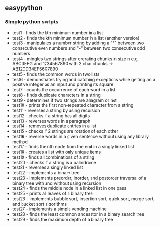 ## easypython

### Simple python scripts

* test1 - finds the kth minimum number in a list
* test2 - finds the kth minimum number in a list (another version)
* test3 - manipulates a number string by adding a "*" between two consecutive even numbers and "-" between two consecutive odd numbers
* test4 - mingles two strings after crerating chunks in size n e.g. ABCDEFG and 1234567890 with 2 char chunks -> AB12CD34EF56G7890
* test5 - finds the common words in two lists
* test6 - demonstrates trying and catching exceptions while getting an a positive integer as an input and printing its square
* test7 - counts the occurrence of each word in a list
* test8 - finds duplicate characters in a string
* test9 - determines if two strings are anagram or not
* test10 - prints the first non-repeated character from a string
* test11 - reverses a string by using recursion
* test12 - checks if a string has all digits
* test13 - reverses words in a paragraph
* test14 - removes duplicate entries in a list
* test15 - checks if 2 strings are rotation of each other
* test16 - reverse words in a given sentence without using any library method
* test17 - finds the nth node from the end in a singly linked list
* test18 - creates a list with only unique items
* test19 - finds all combinations of a string
* test20 - checks if a string is a palindrome
* test21 - reverses a singly linked list
* test22 - implements a binary tree
* test23 - implements preorder, inorder, and postorder traversal of a binary tree with and without using recursion 
* test24 - finds the middle node in a linked list in one pass
* test25 - prints all leaves of a binary tree
* test26 - implements bubble sort, insertion sort, quick sort, merge sort, and bucket sort algorithms
* test27 - implements a simple vending machine
* test28 - finds the least common ancesstor in a binary search tree
* test29 - finds the maximum depth of a binary tree
